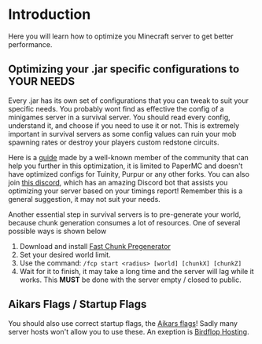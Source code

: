 # Introduction

Here you will learn how to optimize you Minecraft server to get better performance.

## Optimizing your .jar specific configurations to YOUR NEEDS

Every .jar has its own set of configurations that you can tweak to suit your specific needs. You probably wont find as effective the config of a minigames server in a survival server. You should read every config, understand it, and choose if you need to use it or not. This is extremely important in survival servers as some config values can ruin your mob spawning rates or destroy your players custom redstone circuits.

Here is a [guide](https://www.spigotmc.org/threads/guide-server-optimization⚡.283181/) made by a well-known member of the community that can help you further in this optimization, it is limited to PaperMC and doesn't have optimized configs for Tuinity, Purpur or any other forks. You can also join [this discord](https://discord.gg/yev2rN3eZH), which has an amazing Discord bot that assists you optimizing your server based on your timings report! Remember this is a general suggestion, it may not suit your needs.

Another essential step in survival servers is to pre-generate your world, because chunk generation consumes a lot of resources. One of several possible ways is shown below

1. Download and install [Fast Chunk Pregenerator](https://www.spigotmc.org/resources/fast-chunk-pregenerator.74429/)
2. Set your desired world limit.
3. Use the command: `/fcp start <radius> [world] [chunkX] [chunkZ]`
4. Wait for it to finish, it may take a long time and the server will lag while it works. This **MUST** be done with the server empty / closed to public.

## Aikars Flags / Startup Flags

You should also use correct startup flags, the [Aikars flags](https://aikar.co/2018/07/02/tuning-the-jvm-g1gc-garbage-collector-flags-for-minecraft/)!
Sadly many server hosts won't allow you to use these. An exeption is [Birdflop Hosting](https://www.birdflop.com/).